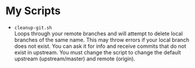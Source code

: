 # My Scripts #
* `cleanup-git.sh`  
  Loops through your remote branches and will attempt to delete local branches
  of the same name. This may throw errors if your local branch does not exist.
  You can ask it for info and receive commits that do not exist in
  upstream. You must change the script to change the default upstream
  (upstream/master) and remote (origin).
